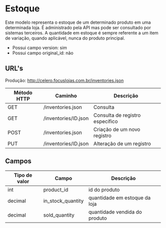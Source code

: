 # Estoque

Este modelo representa o estoque de um determinado produto em uma determinada loja. É administrado pela API mas pode ser consultado por sistemas terceiros.
A quantidade em estoque é sempre referente a um item de variação, quando aplicável, nunca do produto principal.

* Possui campo version: sim
* Possui campo original_id: não

## URL's

Produção: http://celero.focuslojas.com.br/inventories.json

Método HTTP | Caminho | Descrição
--|--|--
GET | /inventories.json | Consulta
GET | /inventories/ID.json | Consulta de registro específico
POST | /inventories.json | Criação de um novo registro
PUT | /inventories/ID.json | Alteração de um registro

## Campos

Tipo de valor | Campo | Descrição
--|--|--
int | product_id | id do produto
decimal | in_stock_quantity | quantidade em estoque da loja
decimal | sold_quantity | quantidade vendida do produto
